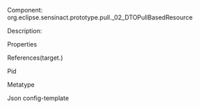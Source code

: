 


Component: 
org.eclipse.sensinact.prototype.pull._02_DTOPullBasedResource

Description:


Properties


References(target.)

Pid

Metatype


Json config-template